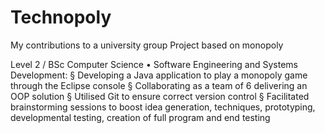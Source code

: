 # Technopoly
My contributions to a university group Project based on monopoly

Level 2 / BSc Computer Science
• Software Engineering and Systems Development:
§ Developing a Java application to play a monopoly game through the Eclipse console
§ Collaborating as a team of 6 delivering an OOP solution
§ Utilised Git to ensure correct version control
§ Facilitated brainstorming sessions to boost idea generation, techniques, prototyping, developmental
testing, creation of full program and end testing

